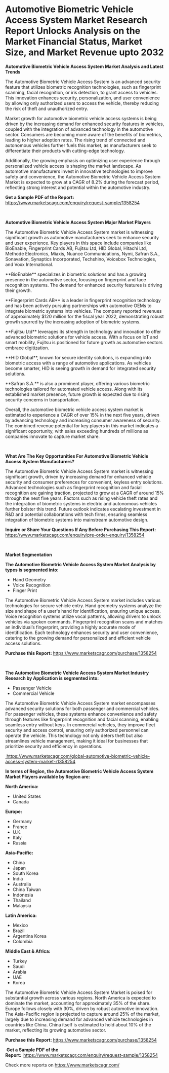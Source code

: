 <p><h1>Automotive Biometric Vehicle Access System Market Research Report Unlocks Analysis on the Market Financial Status, Market Size, and Market Revenue upto 2032</h1></p><p><strong>Automotive Biometric Vehicle Access System Market Analysis and Latest Trends</strong></p>
<p><p>The Automotive Biometric Vehicle Access System is an advanced security feature that utilizes biometric recognition technologies, such as fingerprint scanning, facial recognition, or iris detection, to grant access to vehicles. This innovation enhances security, personalization, and user convenience by allowing only authorized users to access the vehicle, thereby reducing the risk of theft and unauthorized entry.</p><p>Market growth for automotive biometric vehicle access systems is being driven by the increasing demand for enhanced security features in vehicles, coupled with the integration of advanced technology in the automotive sector. Consumers are becoming more aware of the benefits of biometrics, leading to higher adoption rates. The rising trend of connected and autonomous vehicles further fuels this market, as manufacturers seek to differentiate their products with cutting-edge technology.</p><p>Additionally, the growing emphasis on optimizing user experience through personalized vehicle access is shaping the market landscape. As automotive manufacturers invest in innovative technologies to improve safety and convenience, the Automotive Biometric Vehicle Access System Market is expected to grow at a CAGR of 8.2% during the forecast period, reflecting strong interest and potential within the automotive industry.</p></p>
<p><strong>Get a Sample PDF of the Report:&nbsp;</strong> <a href="https://www.marketscagr.com/enquiry/request-sample/1358254?utm_campaign=3195&utm_medium=2&utm_source=Github&utm_content=ia&utm_term=30032025&utm_id=automotive-biometric-vehicle-access-system">https://www.marketscagr.com/enquiry/request-sample/1358254</a></p>
<p>&nbsp;</p>
<p><strong>Automotive Biometric Vehicle Access System Major Market Players</strong></p>
<p><p>The Automotive Biometric Vehicle Access System market is witnessing significant growth as automotive manufacturers seek to enhance security and user experience. Key players in this space include companies like BioEnable, Fingerprint Cards AB, Fujitsu Ltd, HID Global, Hitachi Ltd, Methode Electronics, Miaxis, Nuance Communications, Nymi, Safran S.A., Sonavation, Synaptics Incorporated, Techshino, Voicebox Technologies, and Voxx International.</p><p>**BioEnable** specializes in biometric solutions and has a growing presence in the automotive sector, focusing on fingerprint and face recognition systems. The demand for enhanced security features is driving their growth.</p><p>**Fingerprint Cards AB** is a leader in fingerprint recognition technology and has been actively pursuing partnerships with automotive OEMs to integrate biometric systems into vehicles. The company reported revenues of approximately $120 million for the fiscal year 2022, demonstrating robust growth spurred by the increasing adoption of biometric systems.</p><p>**Fujitsu Ltd** leverages its strength in technology and innovation to offer advanced biometric solutions for vehicle access. With a focus on IoT and smart mobility, Fujitsu is positioned for future growth as automotive sectors embrace digitization.</p><p>**HID Global**, known for secure identity solutions, is expanding into biometric access with a range of automotive applications. As vehicles become smarter, HID is seeing growth in demand for integrated security solutions.</p><p>**Safran S.A.** is also a prominent player, offering various biometric technologies tailored for automated vehicle access. Along with its established market presence, future growth is expected due to rising security concerns in transportation.</p><p>Overall, the automotive biometric vehicle access system market is estimated to experience a CAGR of over 15% in the next five years, driven by advancing technology and increasing consumer awareness of security. The combined revenue potential for key players in this market indicates a significant opportunity, with sales exceeding hundreds of millions as companies innovate to capture market share.</p></p>
<p>&nbsp;</p>
<p><strong>What Are The Key Opportunities For Automotive Biometric Vehicle Access System Manufacturers?</strong></p>
<p><p>The Automotive Biometric Vehicle Access System market is witnessing significant growth, driven by increasing demand for enhanced vehicle security and consumer preferences for convenient, keyless entry solutions. Advanced technologies such as fingerprint recognition and facial recognition are gaining traction, projected to grow at a CAGR of around 15% through the next five years. Factors such as rising vehicle theft rates and the integration of biometric systems in electric and autonomous vehicles further bolster this trend. Future outlook indicates escalating investment in R&D and potential collaborations with tech firms, ensuring seamless integration of biometric systems into mainstream automotive design.</p></p>
<p><strong>Inquire or Share Your Questions If Any Before Purchasing This Report:</strong> <a href="https://www.marketscagr.com/enquiry/pre-order-enquiry/1358254?utm_campaign=3195&utm_medium=2&utm_source=Github&utm_content=ia&utm_term=30032025&utm_id=automotive-biometric-vehicle-access-system">https://www.marketscagr.com/enquiry/pre-order-enquiry/1358254</a></p>
<p>&nbsp;</p>
<p><strong>Market Segmentation</strong></p>
<p><strong>The Automotive Biometric Vehicle Access System Market Analysis by types is segmented into:</strong></p>
<p><ul><li>Hand Geometry</li><li>Voice Recognition</li><li>Finger Print</li></ul></p>
<p><p>The Automotive Biometric Vehicle Access System market includes various technologies for secure vehicle entry. Hand geometry systems analyze the size and shape of a user's hand for identification, ensuring unique access. Voice recognition systems utilize vocal patterns, allowing drivers to unlock vehicles via spoken commands. Fingerprint recognition scans and matches an individual’s fingerprint, providing a highly accurate mode of identification. Each technology enhances security and user convenience, catering to the growing demand for personalized and efficient vehicle access solutions.</p></p>
<p><strong>Purchase this Report:&nbsp;</strong><a href="https://www.marketscagr.com/purchase/1358254?utm_campaign=3195&utm_medium=2&utm_source=Github&utm_content=ia&utm_term=30032025&utm_id=automotive-biometric-vehicle-access-system">https://www.marketscagr.com/purchase/1358254</a></p>
<p>&nbsp;</p>
<p><strong>The Automotive Biometric Vehicle Access System Market Industry Research by Application is segmented into:</strong></p>
<p><ul><li>Passenger Vehicle</li><li>Commercial Vehicle</li></ul></p>
<p><p>The Automotive Biometric Vehicle Access System market encompasses advanced security solutions for both passenger and commercial vehicles. For passenger vehicles, these systems enhance convenience and safety through features like fingerprint recognition and facial scanning, enabling seamless entry without keys. In commercial vehicles, they improve fleet security and access control, ensuring only authorized personnel can operate the vehicle. This technology not only deters theft but also streamlines vehicle management, making it ideal for businesses that prioritize security and efficiency in operations.</p></p>
<p><a href="https://www.marketscagr.com/global-automotive-biometric-vehicle-access-system-market-r1358254?utm_campaign=3195&utm_medium=2&utm_source=Github&utm_content=ia&utm_term=30032025&utm_id=automotive-biometric-vehicle-access-system">&nbsp;https://www.marketscagr.com/global-automotive-biometric-vehicle-access-system-market-r1358254</a></p>
<p><strong>In terms of Region, the Automotive Biometric Vehicle Access System Market Players available by Region are:</strong></p>
<p>
    <p> <strong> North America: </strong>
        <ul>
            <li>United States</li>
            <li>Canada</li>
        </ul>
        </p> 
    <p> <strong> Europe: </strong>
        <ul>
            <li>Germany</li>
            <li>France</li>
            <li>U.K.</li>
            <li>Italy</li>
            <li>Russia</li>
        </ul>
        </p> 
    <p> <strong> Asia-Pacific: </strong>
        <ul>
            <li>China</li>
            <li>Japan</li>
            <li>South Korea</li>
            <li>India</li>
            <li>Australia</li>
            <li>China Taiwan</li>
            <li>Indonesia</li>
            <li>Thailand</li>
            <li>Malaysia</li>
        </ul>
        </p> 
    <p> <strong> Latin America: </strong>
        <ul>
            <li>Mexico</li>
            <li>Brazil</li>
            <li>Argentina Korea</li>
            <li>Colombia</li>
        </ul>
        </p> 
    <p> <strong> Middle East & Africa: </strong>
        <ul>
            <li>Turkey</li>
            <li>Saudi</li>
            <li>Arabia</li>
            <li>UAE</li>
            <li>Korea</li>
        </ul>
    </p>
    </p>
<p><p>The Automotive Biometric Vehicle Access System Market is poised for substantial growth across various regions. North America is expected to dominate the market, accounting for approximately 35% of the share. Europe follows closely with 30%, driven by robust automotive innovation. The Asia-Pacific region is projected to capture around 25% of the market, largely due to increasing demand for advanced vehicle technologies in countries like China. China itself is estimated to hold about 10% of the market, reflecting its growing automotive sector.</p></p>
<p><strong>Purchase this Report: </strong><a href="https://www.marketscagr.com/purchase/1358254?utm_campaign=3195&utm_medium=2&utm_source=Github&utm_content=ia&utm_term=30032025&utm_id=automotive-biometric-vehicle-access-system">https://www.marketscagr.com/purchase/1358254</a></p>
<p>&nbsp;<strong>Get a Sample PDF of the Report:&nbsp;&nbsp;</strong><a href="https://www.marketscagr.com/enquiry/request-sample/1358254?utm_campaign=3195&utm_medium=2&utm_source=Github&utm_content=ia&utm_term=30032025&utm_id=automotive-biometric-vehicle-access-system">https://www.marketscagr.com/enquiry/request-sample/1358254</a></p>
<p><strong></strong></p>
<p>Check more reports on <a href="https://www.marketscagr.com/?utm_campaign=3195&utm_medium=2&utm_source=Github&utm_content=ia&utm_term=30032025&utm_id=automotive-biometric-vehicle-access-system">https://www.marketscagr.com/</a></p>